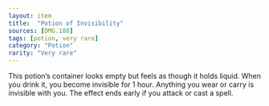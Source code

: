 ```yaml
---
layout: item
title:  "Potion of Invisibility"
sources: [DMG.188]
tags: [potion, very rare]
category: "Potion"
rarity: "Very rare"
---
```


This potion’s container looks empty but feels as though it holds liquid. When you drink it, you become invisible for 1 hour. Anything you wear or carry is invisible with you. The effect ends early if you attack or cast a spell.